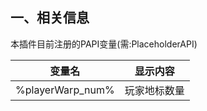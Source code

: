 ## 一、相关信息

本插件目前注册的PAPI变量(需:PlaceholderAPI)

| 变量名                            | 显示内容                    |
|--------------------------------|-------------------------|
| %playerWarp_num%               | 玩家地标数量                  |